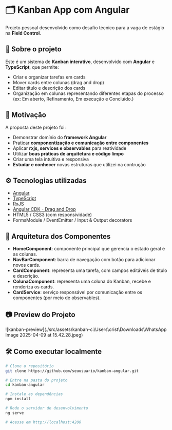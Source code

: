 # 🗂️ Kanban App com Angular

Projeto pessoal desenvolvido como desafio técnico para a vaga de estágio na **Field Control**.

## 🚀 Sobre o projeto

Este é um sistema de **Kanban interativo**, desenvolvido com **Angular** e **TypeScript**, que permite:

- Criar e organizar tarefas em cards
- Mover cards entre colunas (drag and drop)
- Editar título e descrição dos cards
- Organização em colunas representando diferentes etapas do processo (ex: Em aberto, Refinamento, Em execução e Concluído.)

## 🧠 Motivação

A proposta deste projeto foi:

- Demonstrar domínio do **framework Angular**
- Praticar **componentização e comunicação entre componentes**
- Aplicar **rxjs, services e observables** para reatividade
- Utilizar **boas práticas de arquitetura e código limpo**
- Criar uma tela intuitiva e responsiva
- **Estudar e conhecer** novas estruturas que utilizei na contrução

## ⚙️ Tecnologias utilizadas

- [Angular](https://angular.io/)
- [TypeScript](https://www.typescriptlang.org/)
- [RxJS](https://rxjs.dev/)
- [Angular CDK - Drag and Drop](https://material.angular.io/cdk/drag-drop/overview)
- HTML5 / CSS3 (com responsividade)
- FormsModule / EventEmitter / Input & Output decorators

## 🧩 Arquitetura dos Componentes

- **HomeComponent**: componente principal que gerencia o estado geral e as colunas.
- **NavBarComponent**: barra de navegação com botão para adicionar novos cards.
- **CardComponent**: representa uma tarefa, com campos editáveis de título e descrição.
- **ColunaComponent**: representa uma coluna do Kanban, recebe e renderiza os cards.
- **CardService**: serviço responsável por comunicação entre os componentes (por meio de observables).

## 📷 Preview do Projeto

![kanban-preview](./src/assets/kanban-c:\Users\crist\Downloads\WhatsApp Image 2025-04-09 at 15.42.28.jpeg) 

## 🛠️ Como executar localmente

```bash
# Clone o repositório
git clone https://github.com/seuusuario/kanban-angular.git

# Entre na pasta do projeto
cd kanban-angular

# Instale as dependências
npm install

# Rode o servidor de desenvolvimento
ng serve

# Acesse em http://localhost:4200
